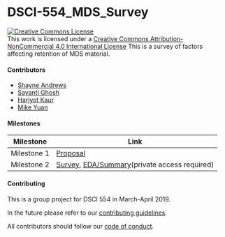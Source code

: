 # DSCI-554_MDS_Survey
<a rel="license" href="http://creativecommons.org/licenses/by-nc/4.0/"><img alt="Creative Commons License" style="border-width:0" src="https://i.creativecommons.org/l/by-nc/4.0/88x31.png
https://i.creativecommons.org/l/by-nc/4.0/88x31.png
" /></a><br />This work is licensed under a <a rel="license" href="http://creativecommons.org/licenses/by-nc/4.0/">Creative Commons Attribution-NonCommercial 4.0 International License</a>
This is a survey of factors affecting retention of MDS material.

#### Contributors
- [Shayne Andrews](https://github.com/shayne-andrews)
- [Sayanti Ghosh](https://github.com/Sayanti86)
- [Harjyot Kaur](https://github.com/HarjyotKaur)
- [Mike Yuan](https://github.com/Mikeymice)

#### Milestones

|Milestone|Link|
|---|---|
|Milestone 1|[Proposal](milestone1.md)|
|Milestone 2|[Survey](https://ubc.ca1.qualtrics.com/jfe/form/SV_eUS5juWqmoXA1Ux), [EDA/Summary](https://github.ubc.ca/MDS-2018-19/MDS_Retention/blob/v0.2/exploratory.md)(private access required)|

#### Contributing

This is a group project for DSCI 554 in March-April 2019.

In the future please refer to our [contributing guidelines](CONTRIBUTING.md).

All contributors should follow our [code of conduct](CODE_OF_CONDUCT.rst).
